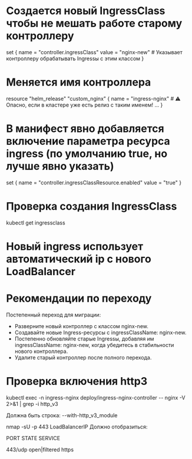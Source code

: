 # Создается новый IngressClass чтобы не мешать работе старому контроллеру
set {
  name  = "controller.ingressClass"
  value = "nginx-new"  # Указывает контроллеру обрабатывать Ingressы с этим классом
}

# Меняется имя контроллера
resource "helm_release" "custom_nginx" {
  name       = "ingress-nginx"  # ⚠️ Опасно, если в кластере уже есть релиз с таким именем!
  ...
}

# В манифест явно добавляется включение параметра ресурса ingress (по умолчанию true, но лучше явно указать)
set {
  name  = "controller.ingressClassResource.enabled"
  value = "true"
}

# Проверка создания IngressClass
kubectl get ingressclass

# Новый ingress использует автоматический ip с нового LoadBalancer

# Рекомендации по переходу
Постепенный переход для миграции:
- Разверните новый контроллер с классом nginx-new.
- Создавайте новые Ingress-ресурсы с ingressClassName: nginx-new.
- Постепенно обновляйте старые Ingressы, добавляя им ingressClassName: nginx-new, когда убедитесь в стабильности нового контроллера.
- Удалите старый контроллер после полного перехода.

# Проверка включения http3
kubectl exec -n ingress-nginx deploy/ingress-nginx-controller -- nginx -V 2>&1 | grep -i http_v3

Должна быть строка: --with-http_v3_module

nmap -sU -p 443 LoadBalancerIP
Должно отобразиться:

PORT    STATE         SERVICE

443/udp open|filtered https
